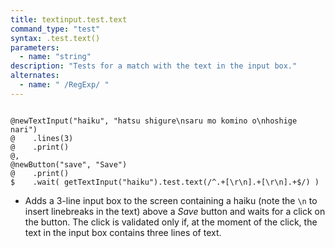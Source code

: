 ```yaml
---
title: textinput.test.text
command_type: "test"
syntax: .test.text()
parameters:
  - name: "string"
description: "Tests for a match with the text in the input box."
alternates:
  - name: " /RegExp/ "
---
```


<!--more-->

<pre><code class="language-diff-javascript diff-highlight try-true">
@newTextInput("haiku", "hatsu shigure\nsaru mo komino o\nhoshige nari")
@    .lines(3)
@    .print()
@,
@newButton("save", "Save")
@    .print()
$    .wait( getTextInput("haiku").test.text(/^.+[\r\n].+[\r\n].+$/) )
</code></pre>

+ Adds a 3-line input box to the screen containing a haiku (note the `\n` to insert linebreaks in the text) above a *Save* button and waits for a click on the button. The click is validated only if, at the moment of the click, the text in the input box contains three lines of text.		
